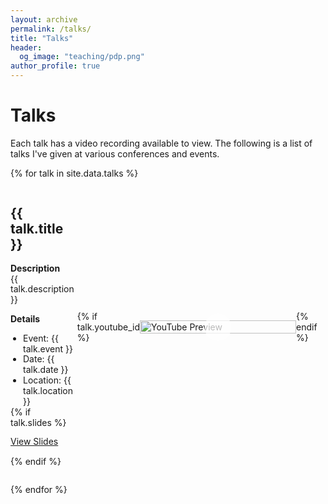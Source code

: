 ```yaml
---
layout: archive
permalink: /talks/
title: "Talks"
header:
  og_image: "teaching/pdp.png"
author_profile: true
---
```


# Talks

Each talk has a video recording available to view. The following is a list of talks I've given at various conferences and events.

{% for talk in site.data.talks %}
<div style="display: flex; align-items: center; justify-content: flex-start; margin-bottom: 2em;">
  <div style="flex: 1; padding-right: 5px;"> <!-- Reduced padding to close the gap -->
    <h2>{{ talk.title }}</h2>
    <p style="margin-bottom: 0.5em; line-height: 1.2;">
      <strong>Description</strong><br>{{ talk.description }}
    </p>
    <p style="line-height: 1.2;">
      <strong>Details</strong>
    </p>
    <ul style="line-height: 1.2; margin: 0; padding-left: 20px;"> <!-- Adjusted list styles -->
      <li>Event: {{ talk.event }}</li>
      <li>Date: {{ talk.date }}</li>
      <li>Location: {{ talk.location }}</li>
    </ul>
    {% if talk.slides %}
    <p style="line-height: 1.2;"><a href="{{ talk.slides_url }}">View Slides</a></p>
    {% endif %}
  </div>
  
  {% if talk.youtube_id %}
  <div style="width: 250px; flex-shrink: 0; position: relative;"> <!-- Controlled width and flex-shrink for video preview size -->
    <a href="http://www.youtube.com/watch?v={{ talk.youtube_id }}" title="Watch on YouTube" style="display: block; position: relative;">
      <img src="http://img.youtube.com/vi/{{ talk.youtube_id }}/0.jpg" alt="YouTube Preview" style="width: 100%; height: auto;">
      <span style="
        position: absolute;
        top: 50%;
        left: 50%;
        transform: translate(-50%, -50%);
        border-radius: 50%;
        width: 54px; /* Adjusted play button size */
        height: 54px; /* Adjusted play button size */
        display: flex;
        align-items: center;
        justify-content: center;
      ">
        <svg width="54" height="54" viewBox="0 0 68 68" xmlns="http://www.w3.org/2000/svg">
          <mask id="mask{{ forloop.index }}" x="0" y="0" width="68" height="68" maskUnits="userSpaceOnUse">
            <rect x="0" y="0" width="68" height="68" fill="white"/>
            <polygon points="29,22 29,46 48,34" fill="black"/>
          </mask>
          <circle cx="34" cy="34" r="27" fill="rgba(255, 255, 255, 0.7)" mask="url(#mask{{ forloop.index }})"/>
        </svg>
      </span>
    </a>
  </div>
  {% endif %}
</div>
{% endfor %}
